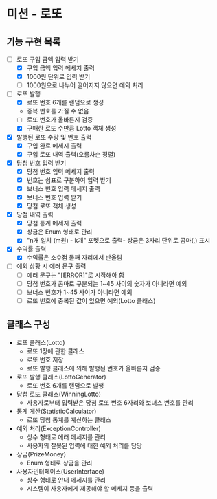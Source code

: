 # 미션 - 로또

## 기능 구현 목록

- [ ] 로또 구입 금액 입력 받기
    - [x] 구입 금액 입력 메세지 출력
    - [x] 1000원 단위로 입력 받기
    - [ ] 1000원으로 나누어 떨어지지 않으면 예외 처리
- [ ] 로또 발행
    - [x] 로또 번호 6개를 랜덤으로 생성
    - 중복 번호를 가질 수 없음
    - [ ] 로또 번호가 올바른지 검증
    - [x] 구매한 로또 수만큼 Lotto 객체 생성
- [x] 발행된 로또 수량 및 번호 출력
    - [x] 구입 완료 메세지 출력
    - [x] 구입 로또 내역 출력(오름차순 정렬)
- [x] 당첨 번호 입력 받기
    - [x] 당첨 번호 입력 메세지 출력
    - [x] 번호는 쉼표로 구분하여 입력 받기
    - [x] 보너스 번호 입력 메세지 출력
    - [x] 보너스 번호 입력 받기
    - [x] 당첨 로또 객체 생성
- [x] 당첨 내역 출력
    - [x] 당첨 통계 메세지 출력
    - [x] 상금은 Enum 형태로 관리
    - [x] "n개 일치 (m원) - k개" 포멧으로 출력- 상금은 3자리 단위로 콤마(,) 표시
- [x] 수익률 출력
    - [x] 수익률은 소수점 둘째 자리에서 반올림
- [ ] 예외 상황 시 에러 문구 출력
    - [ ] 에러 문구는 "[ERROR]"로 시작해야 함
    - [ ] 당첨 번호가 콤마로 구분되는 1~45 사이의 숫자가 아니라면 예외
    - [ ] 보너스 번호가 1~45 사이가 아니라면 예외
    - [ ] 로또 번호에 중복된 값이 있으면 예외(Lotto 클래스)

## 클래스 구성
- 로또 클래스(Lotto)
    - 로또 1장에 관한 클래스
    - 로또 번호 저장
    - 로또 발행 클래스에 의해 발행된 번호가 올바른지 검증
- 로또 발행 클래스(LottoGenerator)
    - 로또 번호 6개를 랜덤으로 발행
- 당첨 로또 클래스(WinningLotto)
    - 사용자로부터 입력받은 당첨 로또 번호 6자리와 보너스 번호를 관리
- 통계 계산(StatisticCalculator)
    - 로또 당첨 통계를 계산하는 클래스
- 예외 처리(ExceptionController)
    - 상수 형태로 에러 메세지를 관리
    - 사용자의 잘못된 입력에 대한 예외 처리를 담당
- 상금(PrizeMoney)
    - Enum 형태로 상금을 관리
- 사용자인터페이스(UserInterface)
    - 상수 형태로 안내 메세지를 관리
    - 시스템이 사용자에게 제공해야 할 메세지 등을 출력